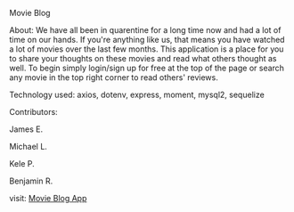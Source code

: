 Movie Blog

About:
We have all been in quarentine for a long time now and had a lot of time on our hands. If you're anything like us, that means you have watched a lot of movies over the last few months. This application is a place for you to share your thoughts on these movies and read what others thought as well. To begin simply login/sign up for free at the top of the page or search any movie in the top right corner to read others' reviews.

Technology used:
axios,
dotenv,
express,
moment,
mysql2,
sequelize

Contributors:

James E.

Michael L.

Kele P.

Benjamin R.

visit:
<a href="https://salty-reef-54366.herokuapp.com/" target="_blank">Movie Blog App</a>
